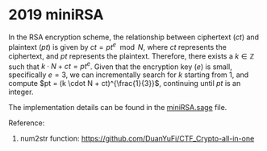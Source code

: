 # 2019 miniRSA
In the RSA encryption scheme, the relationship between ciphertext ($ct$) and plaintext ($pt$) is given by $ct = pt^e \mod N$, where $ct$ represents the ciphertext, and $pt$ represents the plaintext. Therefore, there exists a $k \in \mathbb{Z}$ such that $k \cdot N + ct = pt^e$. Given that the encryption key ($e$) is small, specifically $e = 3$, we can incrementally search for $k$ starting from 1, and compute $pt = (k \cdot N + ct)^{\frac{1}{3}}$, continuing until $pt$ is an integer.

The implementation details can be found in the [miniRSA.sage](https://github.com/Juktong/PicoCTF-Practice-Writeup/blob/main/Cryptography/RSA/miniRSA.sage) file.

Reference:
1. num2str function: https://github.com/DuanYuFi/CTF_Crypto-all-in-one
